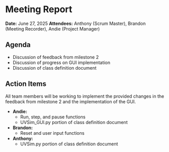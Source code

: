 # Meeting Report

**Date:** June 27, 2025
**Attendees:** Anthony (Scrum Master), Brandon (Meeting Recorder), Andie (Project Manager)

## Agenda
- Discussion of feedback from milestone 2
- Discussion of progress on GUI implementation
- Discussion of class definition document

## Action Items
All team members will be working to implement the provided changes in the feedback from milestone 2 and the implementation of the GUI.

- **Andie:**
  - Run, step, and pause functions
  - UVSim_GUI.py portion of class definition document
- **Brandon:**
  - Reset and user input functions
- **Anthony:**
  - UVSim.py portion of class definition document
